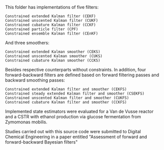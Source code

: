 This folder has implementations of five filters:

    Constrained extended Kalman filter (CEKF)
    Constrained unscented Kalman filter (CUKF)
    Constrained cubature Kalman filter (CCKF)
    Constrained particle filter (CPF)
    Constrained ensemble Kalman filter (CEnKF)

And three smoothers:

    Constrained extended Kalman smoother (CEKS)
    Constrained unscented Kalman smoother (CUKS)
    Constrained cubature Kalman smoother (CCKS)

Besides respective counterparts without constraints. In addition, four forward-backward filters are defined based on forward filtering passes and backward smoothing passes:

    Constrained extended Kalman filter and smoother (CEKFS)
    Constrained steady extended Kalman filter and smoother (CSEKFS)
    Constrained unscented Kalman filter and smoother (CUKFS)
    Constrained cubature Kalman filter and smoother (CCKFS)

Implemented state estimators were evaluated for a Van de Vusse reactor and a CSTR with ethanol production via glucose fermentation from Zymomonas mobilis. 

Studies carried out with this source code were submitted to Digital Chemical Engineering in a paper entitled "Assessment of forward and forward-backward Bayesian filters"
